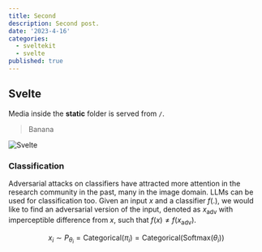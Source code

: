 ```yaml
---
title: Second
description: Second post.
date: '2023-4-16'
categories:
  - sveltekit
  - svelte
published: true
---
```


<script>
  import Counter from './counter.svelte'
</script>


## Svelte

Media inside the **static** folder is served from `/`.

> Banana

![Svelte](../../favicon.png)

<Counter />

### Classification

Adversarial attacks on classifiers have attracted more attention in the research community in the past, many in the image domain. LLMs can be used for classification too. Given an input $x$ and a classifier $f(.)$, we would like to find an adversarial version of the input, denoted as $x_{\text{adv}}$ with imperceptible difference from $x$, such that $f(x) \neq f(x_{\text{adv}})$.

$$
x_i \sim P_{\theta_i} = \text{Categorical}(\pi_i) = \text{Categorical}(\text{Softmax}(\theta_i))
$$